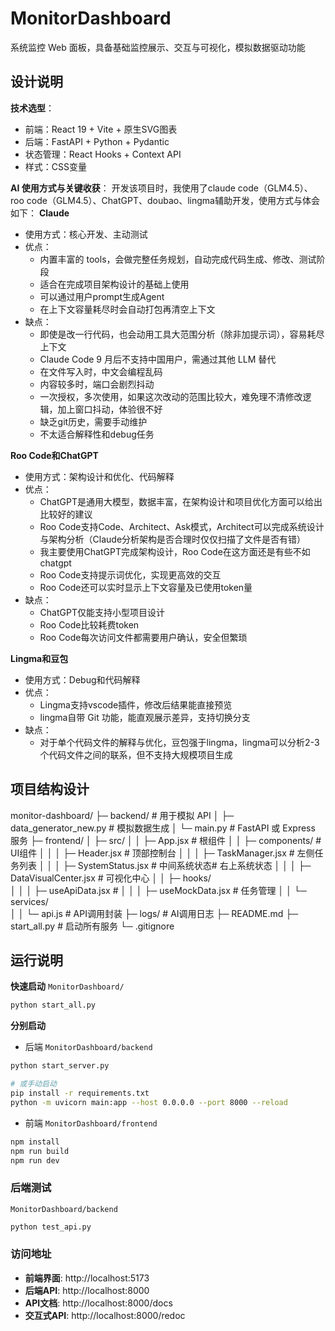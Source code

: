 # MonitorDashboard
系统监控 Web 面板，具备基础监控展示、交互与可视化，模拟数据驱动功能

## 设计说明
**技术选型**：
- 前端：React 19 + Vite + 原生SVG图表
- 后端：FastAPI + Python + Pydantic
- 状态管理：React Hooks + Context API
- 样式：CSS变量

**AI 使用方式与关键收获**：
开发该项目时，我使用了claude code（GLM4.5）、roo code（GLM4.5）、ChatGPT、doubao、lingma辅助开发，使用方式与体会如下：
**Claude**
- 使用方式：核心开发、主动测试
- 优点：
	- 内置丰富的 tools，会做完整任务规划，自动完成代码生成、修改、测试阶段
	- 适合在完成项目架构设计的基础上使用
	- 可以通过用户prompt生成Agent
	- 在上下文容量耗尽时会自动打包再清空上下文
- 缺点：
	- 即使是改一行代码，也会动用工具大范围分析（除非加提示词），容易耗尽上下文
	- Claude Code 9 月后不支持中国用户，需通过其他 LLM 替代
	- 在文件写入时，中文会编程乱码
	- 内容较多时，端口会剧烈抖动
	- 一次授权，多次使用，如果这次改动的范围比较大，难免理不清修改逻辑，加上窗口抖动，体验很不好
	- 缺乏git历史，需要手动维护
	- 不太适合解释性和debug任务
	
**Roo Code和ChatGPT**
- 使用方式：架构设计和优化、代码解释
- 优点：
	- ChatGPT是通用大模型，数据丰富，在架构设计和项目优化方面可以给出比较好的建议
	- Roo Code支持Code、Architect、Ask模式，Architect可以完成系统设计与架构分析（Claude分析架构是否合理时仅仅扫描了文件是否有错）
	- 我主要使用ChatGPT完成架构设计，Roo Code在这方面还是有些不如chatgpt
	- Roo Code支持提示词优化，实现更高效的交互
	- Roo Code还可以实时显示上下文容量及已使用token量
- 缺点：
	- ChatGPT仅能支持小型项目设计
	- Roo Code比较耗费token
	- Roo Code每次访问文件都需要用户确认，安全但繁琐

**Lingma和豆包**
- 使用方式：Debug和代码解释
- 优点：
	- Lingma支持vscode插件，修改后结果能直接预览
	- lingma自带 Git 功能，能直观展示差异，支持切换分支
- 缺点：
	- 对于单个代码文件的解释与优化，豆包强于lingma，lingma可以分析2-3个代码文件之间的联系，但不支持大规模项目生成

## 项目结构设计
monitor-dashboard/
├─ backend/                          # 用于模拟 API
│  ├─ data_generator_new.py          # 模拟数据生成
│  └─ main.py                        # FastAPI 或 Express 服务
├─ frontend/
│  ├─ src/
│  │  ├─ App.jsx                      # 根组件
│  │  ├─ components/                  # UI组件
│  │  │  ├─ Header.jsx                # 顶部控制台
│  │  │  ├─ TaskManager.jsx           # 左侧任务列表
│  │  │  ├─ SystemStatus.jsx          # 中间系统状态# 右上系统状态
│  │  │  ├─ DataVisualCenter.jsx      # 可视化中心
│  │  ├─ hooks/                       
│  │  │  ├─ useApiData.jsx            # 
│  │  │  ├─ useMockData.jsx           # 任务管理
│  │  └─ services/            
│  │     └─ api.js                    # API调用封装
├─ logs/                              # AI调用日志
├─ README.md
├─ start_all.py                       # 启动所有服务
└─ .gitignore


## 运行说明
**快速启动** 
`MonitorDashboard/`
```bash
python start_all.py
```

**分别启动**

- 后端 
`MonitorDashboard/backend`
```bash
python start_server.py

# 或手动启动
pip install -r requirements.txt
python -m uvicorn main:app --host 0.0.0.0 --port 8000 --reload
```

- 前端 
`MonitorDashboard/frontend`
```bash
npm install
npm run build
npm run dev
```

### 后端测试 
`MonitorDashboard/backend`
```bash
python test_api.py
```

### 访问地址

- **前端界面**: http://localhost:5173
- **后端API**: http://localhost:8000
- **API文档**: http://localhost:8000/docs
- **交互式API**: http://localhost:8000/redoc